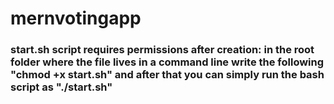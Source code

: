 # mernvotingapp

### start.sh script requires permissions after creation: in the root folder where the file lives in a command line write the following "chmod +x start.sh" and after that you can simply run the bash script as "./start.sh"